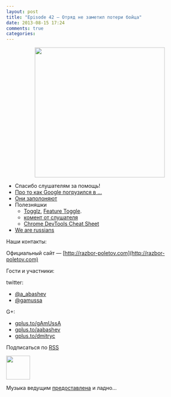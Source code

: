 ```yaml
---
layout: post
title: "Episode 42 — Отряд не заметил потери бойца"
date: 2013-08-15 17:24
comments: true
categories: 
---
```



<div class="separator" style="clear: both; text-align: center;">
<a href="https://raw.github.com/razbor-poletov/razbor-poletov.github.com/source/source/images/razbor_42_text.jpg" imageanchor="1" style="margin-left: 1em; margin-right: 1em;"><img border="0" height="350" src="https://raw.github.com/razbor-poletov/razbor-poletov.github.com/source/source/images/razbor_42_text.jpg" width="350" /></a>
</div>

* Cпасибо слушателям за помощь!
* [Про то как Google погрузился в ...](http://habrahabr.ru/post/184008/ )
* [Они заполоняют](http://www.infoq.com/news/2013/06/eclipse-github)
* Полезняшки
	* [Togglz](http://www.togglz.org/quickstart.html), [Feature Toggle](http://martinfowler.com/bliki/FeatureToggle.html).
	* [комент от слушателя](http://razbor-poletov.com/2013/04/episode-38.html#comment-942552779) 
	* [Chrome DevTools Cheat Sheet](https://developers.google.com/chrome-developer-tools/docs/tips-and-tricks)
* [We are russians](http://habrahabr.ru/company/scrumtrek/blog/185334/)

Наши контакты:

Официальный сайт — [http://razbor-poletov.com](http://razbor-poletov.com)

Гости и участники:

twitter: 

 * [@a_abashev](https://twitter.com/#!/a_abashev) 
 * [@gamussa](https://twitter.com/#!/gamussa)

G+:

 * [gplus.to/gAmUssA](http://gplus.to/gAmUssA) 
 * [gplus.to/aabashev](http://gplus.to/aabashev) 
 * [gplus.to/dmitryc](http://gplus.to/dmitryc)

<!-- player goes here-->

<audio preload="none">
   <source src="http://traffic.libsyn.com/razborpoletov/razbor_42.mp3" type="audio/mp3" />
   Your browser does not support the audio tag.
</audio>

Подписаться по [RSS](http://feeds.feedburner.com/razbor-podcast)

<!-- episode file link goes here-->
<a href="http://traffic.libsyn.com/razborpoletov/razbor_42.mp3" imageanchor="1" style="clear: left; margin-bottom: 1em; margin-left: auto; margin-right: 2em;"><img border="0" height="64" src="http://2.bp.blogspot.com/-qkfh8Q--dks/T0gixAMzuII/AAAAAAAAHD0/O5LbF3vvBNQ/s200/1330127522_mp3.png" width="64" /></a>

Музыка ведущим [предоставлена](http://www.audiobank.fm/single-music/27/111/More-And-Less/) и ладно...